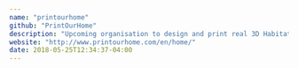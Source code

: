 ```yaml
---
name: "printourhome"
github: "PrintOurHome"
description: "Upcoming organisation to design and print real 3D Habitations"
website: "http://www.printourhome.com/en/home/"
date: 2018-05-25T12:34:37-04:00
---
```

